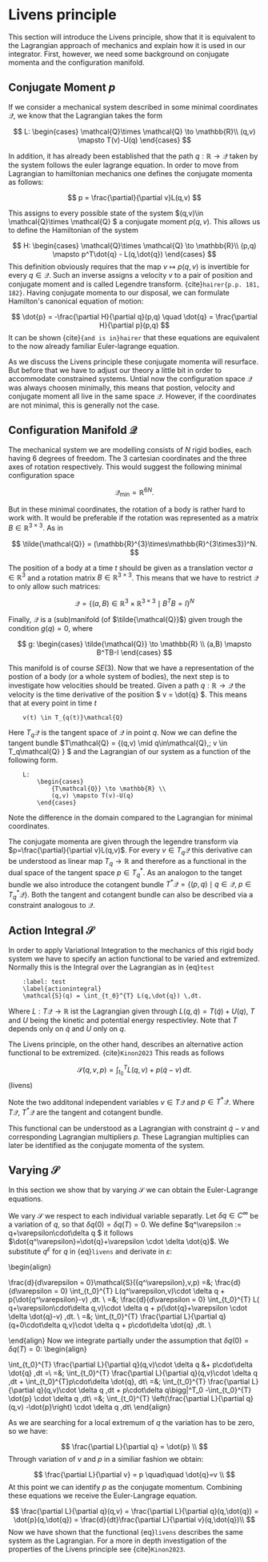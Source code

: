 # Livens principle
This section will introduce the Livens principle, show that it is equivalent to the Lagrangian approach of mechanics
and explain how it is used in our integrator. First, however, we need some background on conjugate momenta and the configuration manifold.

## Conjugate Moment $p$
If we consider a mechanical system described in some minimal coordinates $\mathcal{Q}$, we
know that the Lagrangian takes the form

$$
    L: 
        \begin{cases} 
            \mathcal{Q}\times \mathcal{Q} \to \mathbb{R}\\ 
            (q,v) \mapsto T(v)-U(q)
        \end{cases}
$$

In addition, it has already been established that the path $q: \mathbb{R} \to \mathcal{Q}$ taken by the system
follows the euler lagrange equation. In order to move from Lagrangian to hamiltonian mechanics
one defines the conjugate momenta as follows:

$$
    p = \frac{\partial}{\partial v}L(q,v)
$$

This assigns to every possible state of the system $(q,v)\in \mathcal{Q}\times \mathcal{Q} $ a conjugate moment 
$p(q,v)$. This allows us to define the Hamiltonian of the system

$$
    H: 
        \begin{cases} 
            \mathcal{Q}\times \mathcal{Q} \to \mathbb{R}\\ 
            (p,q) \mapsto p^T\dot{q} - L(q,\dot{q})
        \end{cases}
$$
This definition obviously requires that the map $v \mapsto p(q,v)$ is invertible for every $q\in\mathcal{Q}$.
Such an inverse assigns a velocity $v$ to a pair of position and conjugate moment and is called Legendre transform.
{cite}`hairer{p.p. 181, 182}`. Having conjugate momenta to our disposal, we can formulate Hamilton's
canonical equation of motion:

$$
    \dot{p} = -\frac{\partial H}{\partial q}(p,q) \quad
    \dot{q} = \frac{\partial H}{\partial p}(p,q)
$$
It can be shown {cite}`{and is in}hairer` that these equations are equivalent to the now already
familiar Euler-lagrange equation.

As we discuss the Livens principle these conjugate momenta will resurface. But before that we have
to adjust our theory a little bit in order to accommodate constrained systems. Untial now 
the configuration space $\mathcal{Q}$ was always choosen minimally, this means that 
postion, velocity and conjugate moment all live in the same space $\mathcal{Q}$. However, if the
coordinates are not minimal, this is generally not the case.

## Configuration Manifold $\mathcal{Q}$

The mechanical system we are modelling consists of $N$ rigid bodies, each having 6 degrees of freedom. The
3 cartesian coordinates and the three axes of rotation respectively. This would suggest the following
minimal  configuration space

$$
    \mathcal{Q_{\text{min}}} = \mathbb{R}^{6N}.
$$

But in these minimal coordinates, the rotation of a body is rather hard to work with. It would be preferable if
the rotation was represented as a matrix $B\in\mathbb{R}^{3\times3}$. As in

$$
    \tilde{\mathcal{Q}} = (\mathbb{R}^{3}\times\mathbb{R}^{3\times3})^N.
$$

The position of a body at a time $t$ should be given as a translation vector $a\in\mathbb{R}^3$ and
a rotation matrix $B\in\mathbb{R}^{3\times3}$. This means that we have to restrict $\mathcal{Q}$ to only allow
such matrices:

$$
    \mathcal{Q} = \{(a,B) \in \mathbb{R}^{3}\times\mathbb{R}^{3\times3} \mid B^TB=I \}^N
$$

Finally, $\mathcal{Q}$ is a (sub)manifold  (of $\tilde{\mathcal{Q}}$) given trough the condition $g(q)=0$, where

$$
    g: 
        \begin{cases} 
            \tilde{\mathcal{Q}} \to \mathbb{R} \\ 
            (a,B) \mapsto B^TB-I 
        \end{cases}
$$

This manifold is of course $SE(3)$.
Now that we have a representation of the postion of a body (or a whole system of bodies), the next step is to investigate
how velocities should be treated. Given a path $q : \mathbb{R} \to \mathcal{Q}$
the velocity is the time derivative of the position $ v = \dot{q} $. This means that at every point in time $t$

```{math}
    v(t) \in T_{q(t)}\mathcal{Q}
```

Here $T_q\mathcal{Q}$ is the tangent space of $\mathcal{Q}$ in point $q$. Now we can define the tangent bundle
$T\mathcal{Q} = \{(q,v) \mid q\in\mathcal{Q},\; v \in  T_q\mathcal{Q} \} $ 
and the Lagrangian of our system as a function of the following form.
```{math}
    L: 
        \begin{cases} 
            {T\mathcal{Q}} \to \mathbb{R} \\
            (q,v) \mapsto T(v)-U(q)
        \end{cases}
```
Note the difference in the domain compared to the Lagrangian for minimal coordinates.

The conjugate momenta are given through the legendre transform via $p=\frac{\partial}{\partial v}L(q,v)$.
For every $v\in T_q\mathcal{Q}$ this derivative can be understood as linear map $T_q \to \mathbb{R}$
and therefore as a functional in the dual space of the tangent space $p \in T^*_q$. As an analogon
to the tanget bundle we also introduce the cotangent bundle
$T^*\mathcal{Q} = \{(p,q) \mid q\in\mathcal{Q},\; p \in  T^*_q\mathcal{Q} \}$. Both the 
tangent and cotangent bundle can also be described via a constraint analogous to $\mathcal{Q}$.

## Action Integral $\mathcal{S}$


In order to apply Variational Integration to the mechanics of this rigid body system we have to specify an action functional to be varied and extremized. Normally this is the Integral over the Lagrangian as in {eq}`test`

```{math}
    :label: test
    \label{actionintegral}
    \mathcal{S}(q) = \int_{t_0}^{T} L(q,\dot{q}) \,dt.
```

Where $L:T\mathcal{Q}\to \mathbb{R}$ ist the Lagrangian given through $L(q,\dot{q})=T(\dot{q})+U(q)$,
$T$ and $U$ being the kinetic and potential energy respectivley. Note that $T$ depends only on $\dot{q}$ and $U$ only on $q$.

The Livens principle, on the other hand, describes an alternative action functional to be extremized. {cite}`Kinon2023`
This reads as follows

$$
    \mathcal{S}(q,v,p) = \int_{t_0}^{T} L(q,v) + p(\dot{q}-v) \,dt.
$$(livens)

Note the two additonal independent variables $v\in T \mathcal{Q}$ and $p \in T^{*} \mathcal{Q}$. Where $T\mathcal{Q}$,
$T^*\mathcal{Q}$ are the tangent and cotangent bundle.

This functional can be understood as a Lagrangian with constraint $\dot{q}-v$ and corresponding Lagrangian multipliers $p$.
These Lagrangian multiplies can later be identified as the conjugate momenta of the system.


## Varying $\mathcal{S}$
In this section we show that by varying $\mathcal{S}$ we can obtain the Euler-Lagrange equations.

We vary $\mathcal{S}$ we respect to each individual variable separatly.
Let $\delta q \in C^\infty$ be a variation of $q$, so that $\delta q(0)=\delta q(T)=0$. We
define $q^\varepsilon := q+\varepsilon\cdot\delta q $ it follows 
$\dot{q^\varepsilon}=\dot{q}+\varepsilon \cdot \delta \dot{q}$. We substitute 
$q^\varepsilon$ for $q$ in  {eq}`livens` and derivate in $\varepsilon$:

\begin{align}

\frac{d}{d\varepsilon = 0}\mathcal{S}({q^\varepsilon},v,p) 
        =&\; \frac{d}{d\varepsilon = 0}  \int_{t_0}^{T} L(q^\varepsilon,v)\cdot \delta q + p(\dot{q^\varepsilon}-v) \,dt. \\
        =&\;    \frac{d}{d\varepsilon = 0} \int_{t_0}^{T} L( q+\varepsilon\cdot\delta q,v)\cdot \delta q + p(\dot{q}+\varepsilon \cdot 
            \delta \dot{q}-v) \,dt. \\
        =&\;  \int_{t_0}^{T} \frac{\partial L}{\partial q}(q+0\cdot\delta q,v)\cdot \delta q + p\cdot\delta \dot{q} \,dt. \\

\end{align}
Now we integrate partially under the assumption that $\delta q(0)=\delta q(T)=0$:
\begin{align}

 \int_{t_0}^{T} \frac{\partial L}{\partial q}(q,v)\cdot \delta q &+ p\cdot\delta \dot{q} \,dt =\\
        =&\; \int_{t_0}^{T} \frac{\partial L}{\partial q}(q,v)\cdot \delta q \,dt + \int_{t_0}^{T}p\cdot\delta \dot{q}\, dt\\
        =&\;  \int_{t_0}^{T} \frac{\partial L}{\partial q}(q,v)\cdot \delta q \,dt + p\cdot\delta q\bigg|^T_0
            -\int_{t_0}^{T} \dot{p} \cdot \delta q \,dt\\
        =&\; \int_{t_0}^{T} \left(\frac{\partial L}{\partial q}(q,v)
            -\dot{p}\right) \cdot \delta q \,dt\\
\end{align}

As we are searching for a local extremum of $q$ the variation has to be zero, so we have:

$$
\frac{\partial L}{\partial q} = 
            \dot{p} \\
$$
Through variation of $v$ and $p$ in a similiar fashion we obtain:

$$
\frac{\partial L}{\partial v} = 
            p 
\quad\quad
            \dot{q}=v \\
$$
At this point we can identify $p$ as the conjugate momentum. Combining these equations we
receive the Euler-Langrage equation.

$$
\frac{\partial L}{\partial q}(q,v) = \frac{\partial L}{\partial q}(q,\dot{q}) =
            \dot{p}(q,\dot{q}) =  \frac{d}{dt}\frac{\partial L}{\partial v}(q,\dot{q})\\
$$
Now we have shown that the functional {eq}`livens` describes the same system as the Lagrangian. For
a more in depth investigation of the properties of the Livens principle see {cite}`Kinon2023`.
